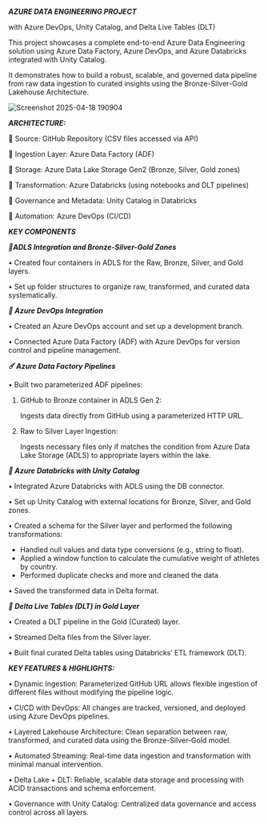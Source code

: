 ***AZURE DATA ENGINEERING PROJECT***

with Azure DevOps, Unity Catalog, and Delta Live Tables (DLT)

This project showcases a complete end-to-end Azure Data Engineering solution using Azure Data Factory, Azure DevOps, and Azure Databricks integrated with Unity Catalog. 

It demonstrates how to build a robust, scalable, and governed data pipeline from raw data ingestion to curated insights using the Bronze-Silver-Gold Lakehouse Architecture.

![Screenshot 2025-04-18 190904](https://github.com/user-attachments/assets/5fcbec3f-a29a-4731-8a06-86e241fb60dd)


***ARCHITECTURE:***
	
🧩 Source: GitHub Repository (CSV files accessed via API)
	
 🧩 Ingestion Layer: Azure Data Factory (ADF)
	
 🧩 Storage: Azure Data Lake Storage Gen2 (Bronze, Silver, Gold zones)
	
 🧩 Transformation: Azure Databricks (using notebooks and DLT pipelines)
	
 🧩 Governance and Metadata: Unity Catalog in Databricks
	
 🧩 Automation: Azure DevOps (CI/CD)

***KEY COMPONENTS***

***🎺ADLS Integration and Bronze-Silver-Gold Zones***

• Created four containers in ADLS for the Raw, Bronze, Silver, and Gold layers.

• Set up folder structures to organize raw, transformed, and curated data systematically.
	
***🎲 Azure DevOps Integration***

• Created an Azure DevOps account and set up a development branch.

• Connected Azure Data Factory (ADF) with Azure DevOps for version control and pipeline management.
	
***☄️ Azure Data Factory Pipelines***

• Built two parameterized ADF pipelines:

  1) GitHub to Bronze container in ADLS Gen 2:

     Ingests data directly from GitHub using a parameterized HTTP URL.
  
  2) Raw to Silver Layer Ingestion: 

     Ingests necessary files only if matches the condition from Azure Data Lake Storage (ADLS) to appropriate layers within the lake.

***🎷 Azure Databricks with Unity Catalog***
 
• Integrated Azure Databricks with ADLS using the DB connector.

• Set up Unity Catalog with external locations for Bronze, Silver, and Gold zones.

• Created a schema for the Silver layer and performed the following transformations:

  - Handled null values and data type conversions (e.g., string to float). 
  - Applied a window function to calculate the cumulative weight of athletes by country. 
  - Performed duplicate checks and more and cleaned the data

• Saved the transformed data in Delta format.

***🥁 Delta Live Tables (DLT) in Gold Layer*** 
 
• Created a DLT pipeline in the Gold (Curated) layer.

• Streamed Delta files from the Silver layer.

• Built final curated Delta tables using Databricks’ ETL framework (DLT).

***KEY FEATURES & HIGHLIGHTS:***

• Dynamic Ingestion: Parameterized GitHub URL allows flexible ingestion of different files without modifying the pipeline logic.

• CI/CD with DevOps: All changes are tracked, versioned, and deployed using Azure DevOps pipelines.

• Layered Lakehouse Architecture: Clean separation between raw, transformed, and curated data using the Bronze-Silver-Gold model.

• Automated Streaming: Real-time data ingestion and transformation with minimal manual intervention.

• Delta Lake + DLT: Reliable, scalable data storage and processing with ACID transactions and schema enforcement.

• Governance with Unity Catalog: Centralized data governance and access control across all layers.


